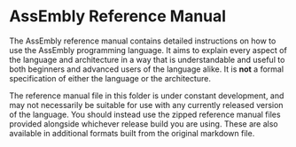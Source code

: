 # AssEmbly Reference Manual

The AssEmbly reference manual contains detailed instructions on how to use the AssEmbly programming language. It aims to explain every aspect of the language and architecture in a way that is understandable and useful to both beginners and advanced users of the language alike. It is **not** a formal specification of either the language or the architecture.

The reference manual file in this folder is under constant development, and may not necessarily be suitable for use with any currently released version of the language. You should instead use the zipped reference manual files provided alongside whichever release build you are using. These are also available in additional formats built from the original markdown file.
